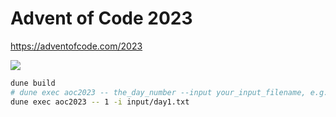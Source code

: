 # Advent of Code 2023
https://adventofcode.com/2023

![](https://geps.dev/progress/50)

```bash
dune build
# dune exec aoc2023 -- the_day_number --input your_input_filename, e.g.:
dune exec aoc2023 -- 1 -i input/day1.txt
```
